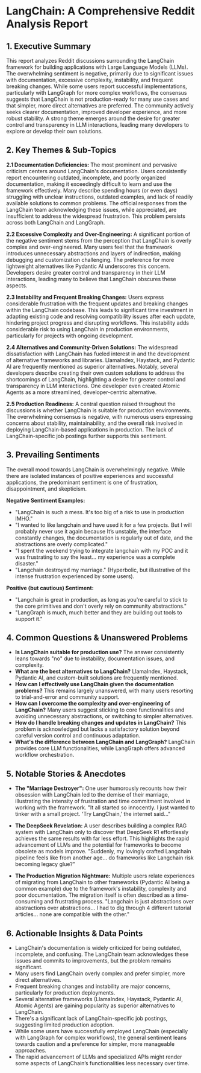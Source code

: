 # LangChain: A Comprehensive Reddit Analysis Report

## 1. Executive Summary

This report analyzes Reddit discussions surrounding the LangChain framework for building applications with Large Language Models (LLMs). The overwhelming sentiment is negative, primarily due to significant issues with documentation, excessive complexity, instability, and frequent breaking changes. While some users report successful implementations, particularly with LangGraph for more complex workflows, the consensus suggests that LangChain is not production-ready for many use cases and that simpler, more direct alternatives are preferred.  The community actively seeks clearer documentation, improved developer experience, and more robust stability.  A strong theme emerges around the desire for greater control and transparency in LLM interactions, leading many developers to explore or develop their own solutions.

## 2. Key Themes & Sub-Topics

**2.1 Documentation Deficiencies:** The most prominent and pervasive criticism centers around LangChain's documentation. Users consistently report encountering outdated, incomplete, and poorly organized documentation, making it exceedingly difficult to learn and use the framework effectively.  Many describe spending hours (or even days) struggling with unclear instructions, outdated examples, and lack of readily available solutions to common problems.  The official responses from the LangChain team acknowledging these issues, while appreciated, are insufficient to address the widespread frustration.  This problem persists across both LangChain and LangGraph.

**2.2 Excessive Complexity and Over-Engineering:**  A significant portion of the negative sentiment stems from the perception that LangChain is overly complex and over-engineered.  Many users feel that the framework introduces unnecessary abstractions and layers of indirection, making debugging and customization challenging.  The preference for more lightweight alternatives like Pydantic AI underscores this concern. Developers desire greater control and transparency in their LLM interactions, leading many to believe that LangChain obscures these aspects.

**2.3 Instability and Frequent Breaking Changes:**  Users express considerable frustration with the frequent updates and breaking changes within the LangChain codebase.  This leads to significant time investment in adapting existing code and resolving compatibility issues after each update, hindering project progress and disrupting workflows.  This instability adds considerable risk to using LangChain in production environments, particularly for projects with ongoing development.

**2.4  Alternatives and Community-Driven Solutions:** The widespread dissatisfaction with LangChain has fueled interest in and the development of alternative frameworks and libraries. LlamaIndex, Haystack, and Pydantic AI are frequently mentioned as superior alternatives. Notably, several developers describe creating their own custom solutions to address the shortcomings of LangChain, highlighting a desire for greater control and transparency in LLM interactions. One developer even created Atomic Agents as a more streamlined, developer-centric alternative.

**2.5 Production Readiness:** A central question raised throughout the discussions is whether LangChain is suitable for production environments.  The overwhelming consensus is negative, with numerous users expressing concerns about stability, maintainability, and the overall risk involved in deploying LangChain-based applications in production.  The lack of LangChain-specific job postings further supports this sentiment.

## 3. Prevailing Sentiments

The overall mood towards LangChain is overwhelmingly negative.  While there are isolated instances of positive experiences and successful applications, the predominant sentiment is one of frustration, disappointment, and skepticism.

**Negative Sentiment Examples:**

* "LangChain is such a mess. It's too big of a risk to use in production IMHO."
* "I wanted to like langchain and have used it for a few projects. But I will probably never use it again because It’s unstable, the interface constantly changes, the documentation is regularly out of date, and the abstractions are overly complicated."
* "I spent the weekend trying to integrate langchain with my POC and it was frustrating to say the least... my experience was a complete disaster."
* "Langchain destroyed my marriage." (Hyperbolic, but illustrative of the intense frustration experienced by some users).

**Positive (but cautious) Sentiment:**

*  "Langchain is great in production, as long as you're careful to stick to the core primitives and don't overly rely on community abstractions."
* "LangGraph is much, much better and they are building out tools to support it."


## 4. Common Questions & Unanswered Problems

* **Is LangChain suitable for production use?** The answer consistently leans towards "no" due to instability, documentation issues, and complexity.
* **What are the best alternatives to LangChain?**  LlamaIndex, Haystack, Pydantic AI, and custom-built solutions are frequently mentioned.
* **How can I effectively use LangChain given the documentation problems?** This remains largely unanswered, with many users resorting to trial-and-error and community support.
* **How can I overcome the complexity and over-engineering of LangChain?**  Many users suggest sticking to core functionalities and avoiding unnecessary abstractions, or switching to simpler alternatives.
* **How do I handle breaking changes and updates in LangChain?** This problem is acknowledged but lacks a satisfactory solution beyond careful version control and continuous adaptation.
* **What's the difference between LangChain and LangGraph?** LangChain provides core LLM functionalities, while LangGraph offers advanced workflow orchestration.


## 5. Notable Stories & Anecdotes

* **The "Marriage Destroyer":** One user humorously recounts how their obsession with LangChain led to the demise of their marriage, illustrating the intensity of frustration and time commitment involved in working with the framework.  "It all started so innocently. I just wanted to tinker with a small project. 'Try LangChain,' the internet said..."

* **The DeepSeek Revelation:** A user describes building a complex RAG system with LangChain only to discover that DeepSeek R1 effortlessly achieves the same results with far less effort. This highlights the rapid advancement of LLMs and the potential for frameworks to become obsolete as models improve. "Suddenly, my lovingly crafted Langchain pipeline feels like from another age... do frameworks like Langchain risk becoming legacy glue?"

* **The Production Migration Nightmare:**  Multiple users relate experiences of migrating from LangChain to other frameworks (Pydantic AI being a common example) due to the framework's instability, complexity and poor documentation. The migration itself is often described as a time-consuming and frustrating process. "Langchain is just abstractions over abstractions over abstractions... I had to dig through 4 different tutorial articles... none are compatible with the other."

## 6. Actionable Insights & Data Points

* LangChain's documentation is widely criticized for being outdated, incomplete, and confusing.  The LangChain team acknowledges these issues and commits to improvements, but the problem remains significant.
* Many users find LangChain overly complex and prefer simpler, more direct alternatives.
* Frequent breaking changes and instability are major concerns, particularly for production deployments.
* Several alternative frameworks (LlamaIndex, Haystack, Pydantic AI, Atomic Agents) are gaining popularity as superior alternatives to LangChain.
* There's a significant lack of LangChain-specific job postings, suggesting limited production adoption.
* While some users have successfully employed LangChain (especially with LangGraph for complex workflows), the general sentiment leans towards caution and a preference for simpler, more manageable approaches.
* The rapid advancement of LLMs and specialized APIs might render some aspects of LangChain’s functionalities less necessary over time.

